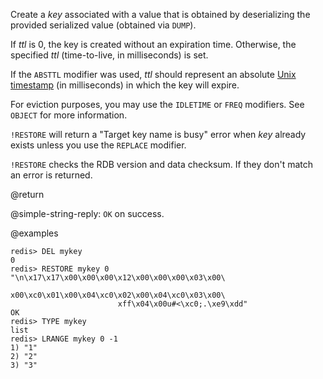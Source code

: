 Create a _key_ associated with a value that is obtained by deserializing the provided serialized value (obtained via `DUMP`).

If _ttl_ is 0, the key is created without an expiration time.
Otherwise, the specified _ttl_ (time-to-live, in milliseconds) is set.

If the `ABSTTL` modifier was used, _ttl_ should represent an absolute [Unix timestamp][hewowu] (in milliseconds) in which the key will expire.

[hewowu]: http://en.wikipedia.org/wiki/Unix_time

For eviction purposes, you may use the `IDLETIME` or `FREQ` modifiers.
See `OBJECT` for more information.

`!RESTORE` will return a "Target key name is busy" error when _key_ already exists unless you use the `REPLACE` modifier.

`!RESTORE` checks the RDB version and data checksum.
If they don't match an error is returned.

@return

@simple-string-reply: `OK` on success.

@examples

```
redis> DEL mykey
0
redis> RESTORE mykey 0 "\n\x17\x17\x00\x00\x00\x12\x00\x00\x00\x03\x00\
                        x00\xc0\x01\x00\x04\xc0\x02\x00\x04\xc0\x03\x00\
                        xff\x04\x00u#<\xc0;.\xe9\xdd"
OK
redis> TYPE mykey
list
redis> LRANGE mykey 0 -1
1) "1"
2) "2"
3) "3"
```
